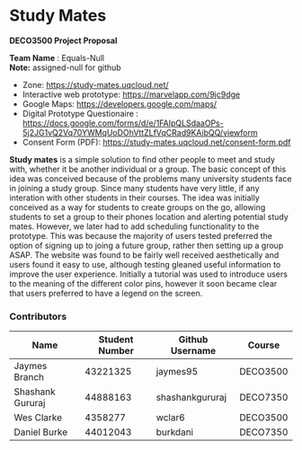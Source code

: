 # Study Mates
**DECO3500 Project Proposal**

**Team Name** : Equals-Null  
**Note:** assigned-null for github

* Zone: https://study-mates.uqcloud.net/
* Interactive web prototype: https://marvelapp.com/9jc9dge
* Google Maps: https://developers.google.com/maps/
* Digital Prototype Questionaire : https://docs.google.com/forms/d/e/1FAIpQLSdaaOPs-5j2JG1vQ2Vq70YWMqUoDOhVttZLfVqCRad9KAibQQ/viewform
* Consent Form (PDF): https://study-mates.uqcloud.net/consent-form.pdf


**Study mates** is a simple solution to find other people to meet and study with, whether it be another individual or a group. The basic concept of this idea was conceived because of the problems many university students face in joining a study group. Since many students have very little, if any interation with other students in their courses.
The idea was initially conceived as a way for students to create groups on the go, allowing students to set a group to their phones location and alerting potential study mates. However, we later had to add scheduling functionality to the prototype. This was because the majority of users tested preferred the option of signing up to joing a future group, rather then setting up a group ASAP. The website was found to be fairly well received aesthetically and users found it easy to use, although testing gleaned useful information to improve the user experience. Initially a tutorial was used to introduce users to the meaning of the different color pins, however it soon became clear that users preferred to have a legend on the screen. 
### **Contributors** <br />

Name | Student Number | Github Username | Course   
-------------- | ---------- | ----------------- | -----------    
Jaymes Branch | 43221325 | jaymes95 | DECO3500  
Shashank Gururaj | 44888163 | shashankgururaj | DECO7350   
Wes Clarke | 4358277 | wclar6 | DECO3500  
Daniel Burke | 44012043 | burkdani | DECO7350  


